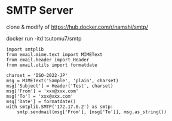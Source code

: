 SMTP Server
======

clone & modify of https://hub.docker.com/r/namshi/smtp/

docker run -itd tsutomu7/smtp

```python3
import smtplib
from email.mime.text import MIMEText
from email.header import Header
from email.utils import formatdate

charset = 'ISO-2022-JP'
msg = MIMEText('Sample', 'plain', charset)
msg['Subject'] = Header('Test', charset)
msg['From'] = 'xxx@xxx.com'
msg['To'] = 'xxx@xxx.com'
msg['Date'] = formatdate()
with smtplib.SMTP('172.17.0.2') as smtp:
    smtp.sendmail(msg['From'], [msg['To']], msg.as_string())
```
